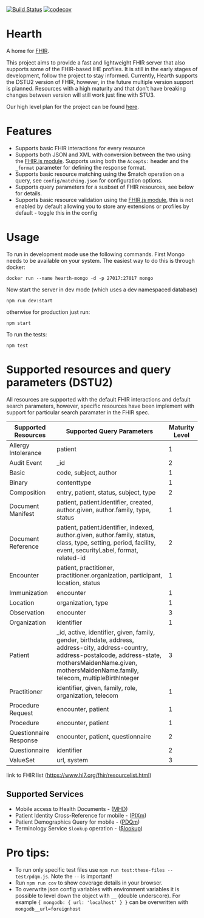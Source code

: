 [![Build Status](https://travis-ci.org/jembi/hearth.svg?branch=master)](https://travis-ci.org/jembi/hearth) [![codecov](https://codecov.io/gh/jembi/hearth/branch/master/graph/badge.svg)](https://codecov.io/gh/jembi/hearth)

# Hearth
A home for [FHIR](http://hl7.org/fhir/).

This project aims to provide a fast and lightweight FHIR server that also supports some of the FHIR-based IHE profiles. It is still in the early stages of development, follow the project to stay informed. Currently, Hearth supports the DSTU2 version of FHIR, however, in the future multiple version support is planned. Resources with a high maturity and that don't have breaking changes between version will still work just fine with STU3.

Our high level plan for the project can be found [here](https://docs.google.com/document/d/1wJr-A0xJFEwwR9y5c5tVGb0_rH7IQFBJRhMNRU31Fis/edit?usp=sharing).

# Features

* Supports basic FHIR interactions for every resource
* Supports both JSON and XML with conversion between the two using the [FHIR.js module](https://www.npmjs.com/package/fhir). Supports using both the `Accepts:` header and the `_format` parameter for defining the response format.
* Supports basic resource matching using the $match operation on a query, see `config/matching.json` for configuration options.
* Supports query parameters for a susbset of FHIR resources, see below for details.
* Supports basic resource validation using the [FHIR.js module](https://www.npmjs.com/package/fhir), this is not enabled by default allowing you to store any extensions or profiles by default - toggle this in the config

# Usage
To run in development mode use the following commands. First Mongo needs to be available on your system. The easiest way to do this is through docker:

```
docker run --name hearth-mongo -d -p 27017:27017 mongo
```
Now start the server in dev mode (which uses a dev namespaced database)
```
npm run dev:start
```
otherwise for production just run:
```
npm start
```

To run the tests:
```
npm test
```

# Supported resources and query parameters (DSTU2)

All resources are supported with the default FHIR interactions and default search parameters, however, specific resources have been implement with support for particular search paramater in the FHIR spec.

| Supported Resources    | Supported Query Parameters | Maturity Level |
| ---------------------- | -------------------------- | -------------- |
| Allergy Intolerance    | patient | 1 |
| Audit Event            | _id | 2 |
| Basic                  | code, subject, author | 1 |
| Binary                 | contenttype | 1 |
| Composition            | entry, patient, status, subject, type | 2 |
| Document Manifest      | patient, patient.identifier, created, author.given, author.family, type, status | 1 |
| Document Reference     | patient, patient.identifier, indexed, author.given, author.family, status, class, type, setting, period, facility, event, securityLabel, format, related-id | 2 |
| Encounter              | patient, practitioner, practitioner.organization, participant, location, status | 1 |
| Immunization           | encounter | 1 |
| Location               | organization, type | 1 |
| Observation            | encounter | 3 |
| Organization           | identifier | 1 |
| Patient                | _id, active, identifier, given, family, gender, birthdate, address, address-city, address-country, address-postalcode, address-state, mothersMaidenName.given, mothersMaidenName.family, telecom, multipleBirthInteger | 3 |
| Practitioner           | identifier, given, family, role, organization, telecom | 1 |
| Procedure Request      | encounter, patient | 1 |
| Procedure              | encounter, patient | 1 |
| Questionnaire Response | encounter, patient, questionnaire | 2 |
| Questionnaire          | identifier | 2 |
| ValueSet               | url, system | 3 |

link to FHIR list (https://www.hl7.org/fhir/resourcelist.html)

## Supported Services
* Mobile access to Health Documents - ([MHD](http://www.ihe.net/uploadedFiles/Documents/ITI/IHE_ITI_Suppl_MHD.pdf))
* Patient Identity Cross-Reference for mobile - ([PIXm](http://ihe.net/uploadedFiles/Documents/ITI/IHE_ITI_Suppl_PIXm.pdf))
* Patient Demographics Query for mobile - ([PDQm](http://www.ihe.net/uploadedFiles/Documents/ITI/IHE_ITI_Suppl_PDQm.pdf))
* Terminology Service `$lookup` operation - ([$lookup](https://www.hl7.org/fhir/DSTU2/valueset-operations.html#lookup))

# Pro tips:
* To run only specific test files use `npm run test:these-files -- test/pdqm.js`. Note the `--` is important!
* Run `npm run cov` to show coverage details in your browser.
* To overwrite json config variables with environment variables it is possible to level down the object with `__` (double underscore).  For example `{ mongodb: { url: 'localhost' } }` can be overwritten with `mongodb__url=foreignhost`
